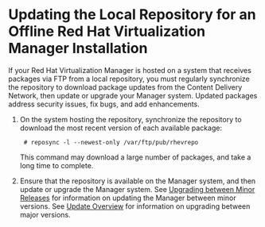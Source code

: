 # Updating the Local Repository for an Offline Red Hat Virtualization Manager Installation

If your Red Hat Virtualization Manager is hosted on a system that receives packages via FTP from a local repository, you must regularly synchronize the repository to download package updates from the Content Delivery Network, then update or upgrade your Manager system. Updated packages address security issues, fix bugs, and add enhancements.

1. On the system hosting the repository, synchronize the repository to download the most recent version of each available package:

        # reposync -l --newest-only /var/ftp/pub/rhevrepo

    This command may download a large number of packages, and take a long time to complete.

2. Ensure that the repository is available on the Manager system, and then update or upgrade the Manager system. See [Upgrading between Minor Releases](Upgrading_between_Minor_Releases) for information on updating the Manager between minor versions. See [Update Overview](Update_Overview) for information on upgrading between major versions.
